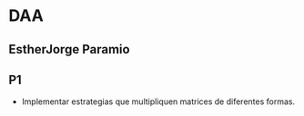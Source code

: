 # DAA
## EstherJorge Paramio

## P1
- Implementar estrategias que multipliquen matrices de diferentes formas.
